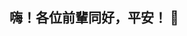 ## 嗨！各位前輩同好，平安！ 👋

<!--
**hunter-pc/hunter-pc** is a ✨ 這是個特別的項目 ✨

賺取金錢之餘、也要帶給人們便利，我將會把網站完善，並整合許多線上工具。
讓你不會摸不著頭緒，只要記住電獵者，網際網路[不會迷路]。

- 🔭我目前正在努力...
- 🌱我目前正在學習...
- 👯 我正在尋求合作...
- 🤔 我正在尋求幫助......
- 💬 問我關於...
- 📫 如何聯絡我：...
- 😄 代名詞：...
- ⚡ 有趣的事實：...
-->
